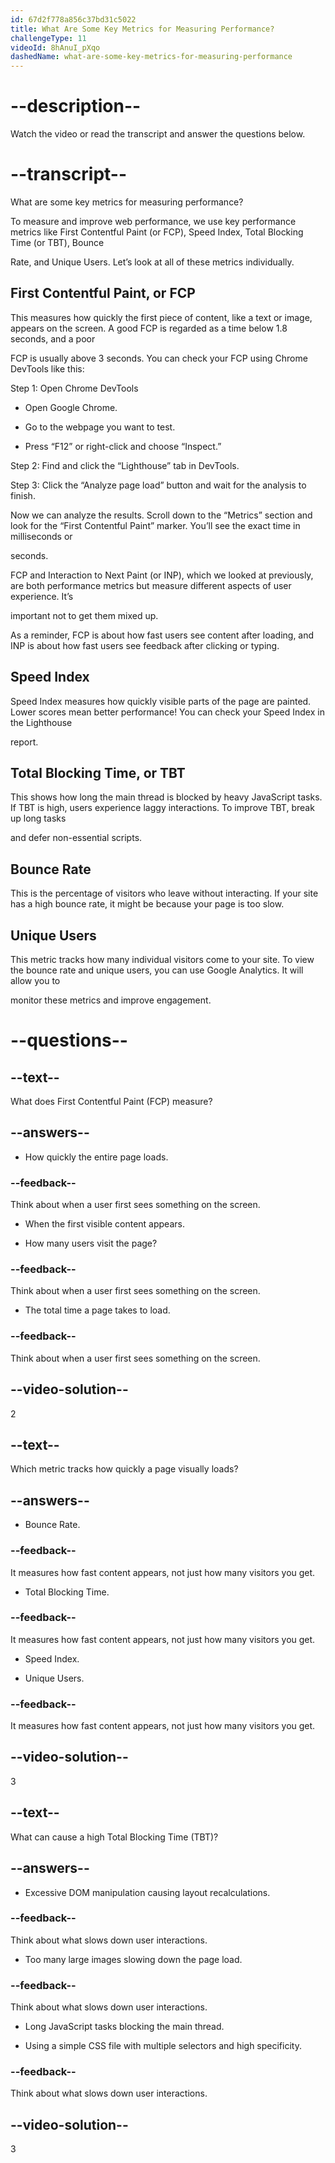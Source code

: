 ```yaml
---
id: 67d2f778a856c37bd31c5022
title: What Are Some Key Metrics for Measuring Performance?
challengeType: 11
videoId: 8hAnuI_pXqo
dashedName: what-are-some-key-metrics-for-measuring-performance
---
```


# --description--

Watch the video or read the transcript and answer the questions below.

# --transcript--

What are some key metrics for measuring performance?

To measure and improve web performance, we use key performance metrics like First Contentful Paint (or FCP), Speed Index, Total Blocking Time (or TBT), Bounce 

Rate, and Unique Users. Let’s look at all of these metrics individually.

## First Contentful Paint, or FCP

This measures how quickly the first piece of content, like a text or image, appears on the screen. A good FCP is regarded as a time below 1.8 seconds, and a poor 

FCP is usually above 3 seconds. You can check your FCP using Chrome DevTools like this:

Step 1: Open Chrome DevTools

- Open Google Chrome.

- Go to the webpage you want to test.

- Press “F12” or right-click and choose “Inspect.”

Step 2: Find and click the “Lighthouse” tab in DevTools.

Step 3: Click the “Analyze page load” button and wait for the analysis to finish.

Now we can analyze the results. Scroll down to the “Metrics” section and look for the “First Contentful Paint” marker. You’ll see the exact time in milliseconds or 

seconds.

FCP and Interaction to Next Paint (or INP), which we looked at previously, are both performance metrics but measure different aspects of user experience. It’s 

important not to get them mixed up.

As a reminder, FCP is about how fast users see content after loading, and INP is about how fast users see feedback after clicking or typing.

## Speed Index

Speed Index measures how quickly visible parts of the page are painted. Lower scores mean better performance! You can check your Speed Index in the Lighthouse 

report.

## Total Blocking Time, or TBT

This shows how long the main thread is blocked by heavy JavaScript tasks. If TBT is high, users experience laggy interactions. To improve TBT, break up long tasks 

and defer non-essential scripts.

## Bounce Rate

This is the percentage of visitors who leave without interacting. If your site has a high bounce rate, it might be because your page is too slow.

## Unique Users

This metric tracks how many individual visitors come to your site. To view the bounce rate and unique users, you can use Google Analytics. It will allow you to 

monitor these metrics and improve engagement.

# --questions--

## --text--

What does First Contentful Paint (FCP) measure?

## --answers--

- How quickly the entire page loads.  

### --feedback--  

  Think about when a user first sees something on the screen.

- When the first visible content appears.

- How many users visit the page?  

### --feedback--  

  Think about when a user first sees something on the screen.

- The total time a page takes to load.  

### --feedback--  

  Think about when a user first sees something on the screen.

## --video-solution--

2

## --text--

Which metric tracks how quickly a page visually loads?

## --answers--

- Bounce Rate.  

### --feedback--  

  It measures how fast content appears, not just how many visitors you get.

- Total Blocking Time.  

### --feedback--  

  It measures how fast content appears, not just how many visitors you get.

- Speed Index.

- Unique Users.  

### --feedback--  

  It measures how fast content appears, not just how many visitors you get.

## --video-solution--

3

## --text--

What can cause a high Total Blocking Time (TBT)?

## --answers--

- Excessive DOM manipulation causing layout recalculations.  
 
### --feedback--  
 
  Think about what slows down user interactions.

- Too many large images slowing down the page load.  
 
### --feedback--  
 
  Think about what slows down user interactions.

- Long JavaScript tasks blocking the main thread.

- Using a simple CSS file with multiple selectors and high specificity.  

### --feedback--  

  Think about what slows down user interactions.

## --video-solution--

3
